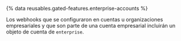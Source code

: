 
{% data reusables.gated-features.enterprise-accounts %}

Los webhooks que se configuraron en cuentas u organizaciones empresariales y que son parte de una cuenta empresarial incluirán un objeto de cuenta de `enterprise`.

